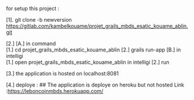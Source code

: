 for setup this project  :

[1]. git clone -b newversion https://gitlab.com/kambelkouame/projet_grails_mbds_esatic_kouame_ablin.git

[2.]
    [A.] in command   
        [1.] cd projet_grails_mbds_esatic_kouame_ablin
        [2.] grails run-app
    [B.] in intelligi   
        [1.] open projet_grails_mbds_esatic_kouame_ablin  in intelligi
        [2.] run

[3.] the application is hosted on localhost:8081

[4.] deploye :
    ## The application is deploye on heroku but not hosted
    Link :https://leboncoinmbds.herokuapp.com/